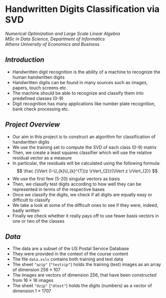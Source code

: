 # Handwritten Digits Classification via SVD

*Numerical Optimization and Large Scale Linear Algebra*  
*MSc in Data Science, Department of Informatics*  
*Athens University of Economics and Business*

## *Introduction*

- Handwritten digit recognition is the ability of a machine to recognize the human handwritten digits
- Handwritten digits can be found in many sources such as images, papers, touch screens etc.
- The machine should be able to recognize and classify them into predefined classes (0-9)
- Digit recognition has many applications like number plate recognition, bank check processing etc.

## *Project Overview*

- Our aim in this project is to construct an algorithm for classification of handwritten digits
- We use the training set to compute the SVD of each class (0-9) matrix
- Then, we create a least squares classifier which will use the relative residual vector as a measure
- In particular, the residuals will be calculated using the following formula:
$$ \frac {\lVert (I-U_{k}U_{k}^{T})z \rVert_{2}}{\lVert z \rVert_{2}} $$
- We use the first few (5-20) singular vectors as basis
- Then, we classify test digits according to how well they can be represented in terms of the respective bases
- Once we classify the digits, we check if all digits are equally easy or difficult to classify
- We take a look at some of the difficult ones to see if they were, indeed, badly written
- Finally we check whether it really pays off to use fewer basis vectors in one or two of the classes

## *Data*

- The data are a subset of the US Postal Service Database
- They were provided in the context of the course content
- The file `data.xslx` contains both training and test data
- The sheet `"azip"` (`"testzip"`) holds the training (test) images as an array of dimension $256\times107$
- The images are vectors of dimension $256$, that have been constructed from $16\times16$ images
- The sheet `"dzip"` (`"dtest"`) holds the digits (numbers) as a vector of dimension $1\times1707$

